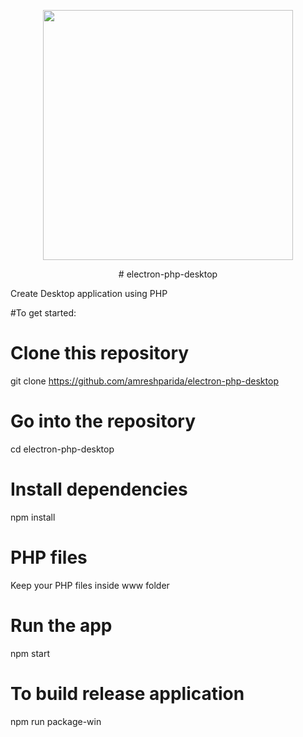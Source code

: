 <p align="center"><img src="https://raw.githubusercontent.com/laravel/art/master/logo-lockup/5%20SVG/2%20CMYK/1%20Full%20Color/laravel-logolockup-cmyk-red.svg" width="400"></p>

<p align="center">
# electron-php-desktop
</p>

Create Desktop application using PHP

#To get started:

# Clone this repository
git clone https://github.com/amreshparida/electron-php-desktop
# Go into the repository
cd electron-php-desktop
# Install dependencies
npm install
# PHP files
Keep your PHP files inside www folder
# Run the app
npm start

# To build release application
npm run package-win
